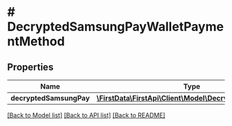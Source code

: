 # # DecryptedSamsungPayWalletPaymentMethod

## Properties

Name | Type | Description | Notes
------------ | ------------- | ------------- | -------------
**decryptedSamsungPay** | [**\FirstData\FirstApi\Client\Model\DecryptedSamsungPay**](DecryptedSamsungPay.md) |  | 

[[Back to Model list]](../../README.md#documentation-for-models) [[Back to API list]](../../README.md#documentation-for-api-endpoints) [[Back to README]](../../README.md)


